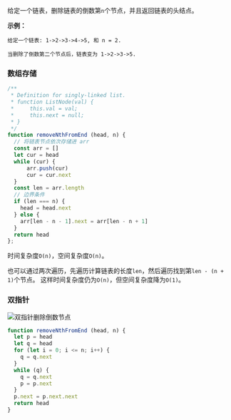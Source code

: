 给定一个链表，删除链表的倒数第`n`个节点，并且返回链表的头结点。

**示例：**
```
给定一个链表: 1->2->3->4->5, 和 n = 2.

当删除了倒数第二个节点后，链表变为 1->2->3->5.
```

### 数组存储
```js
/**
 * Definition for singly-linked list.
 * function ListNode(val) {
 *     this.val = val;
 *     this.next = null;
 * }
 */
function removeNthFromEnd (head, n) {
  // 将链表节点依次存储进 arr 
  const arr = []
  let cur = head
  while (cur) {
      arr.push(cur)
      cur = cur.next
  }
  const len = arr.length
  // 边界条件
  if (len === n) {
    head = head.next
  } else {
    arr[len - n - 1].next = arr[len - n + 1]
  }
  return head
};
```

时间复杂度`O(n)`，空间复杂度`O(n)`。

也可以通过两次遍历，先遍历计算链表的长度`len`，然后遍历找到第`len - (n + 1)`个节点。 这样时间复杂度仍为`O(n)`，但空间复杂度降为`O(1)`。

### 双指针
![双指针删除倒数节点](https://pic.leetcode-cn.com/cc43daa8cbb755373ce4c5cd10c44066dc770a34a6d2913a52f8047cbf5e6e56-file_1559548337458)

```js
function removeNthFromEnd (head, n) {
  let p = head
  let q = head
  for (let i = 0; i <= n; i++) {
    q = q.next
  }
  while (q) {
    q = q.next
    p = p.next
  }
  p.next = p.next.next
  return head
}
```